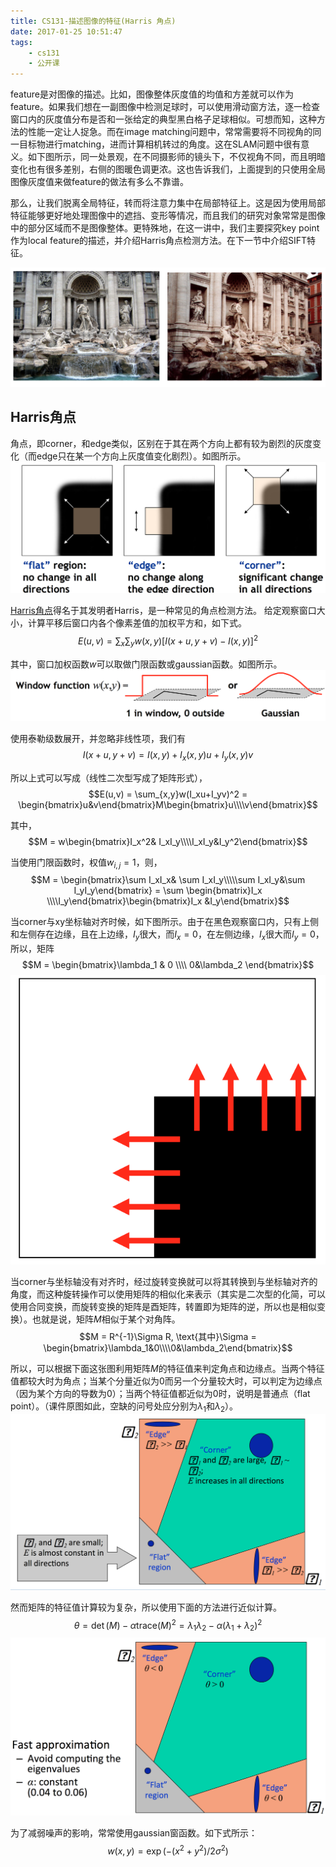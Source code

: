 ```yaml
---
title: CS131-描述图像的特征(Harris 角点)
date: 2017-01-25 10:51:47
tags:
    - cs131
    - 公开课
---
```


feature是对图像的描述。比如，图像整体灰度值的均值和方差就可以作为feature。如果我们想在一副图像中检测足球时，可以使用滑动窗方法，逐一检查窗口内的灰度值分布是否和一张给定的典型黑白格子足球相似。可想而知，这种方法的性能一定让人捉急。而在image matching问题中，常常需要将不同视角的同一目标物进行matching，进而计算相机转过的角度。这在SLAM问题中很有意义。如下图所示，同一处景观，在不同摄影师的镜头下，不仅视角不同，而且明暗变化也有很多差别，右侧的图暖色调更浓。这也告诉我们，上面提到的只使用全局图像灰度值来做feature的做法有多么不靠谱。

那么，让我们脱离全局特征，转而将注意力集中在局部特征上。这是因为使用局部特征能够更好地处理图像中的遮挡、变形等情况，而且我们的研究对象常常是图像中的部分区域而不是图像整体。更特殊地，在这一讲中，我们主要探究key point作为local feature的描述，并介绍Harris角点检测方法。在下一节中介绍SIFT特征。

![image matching example](/img/image_matching_hard.png)

<!-- more -->

## Harris角点
角点，即corner，和edge类似，区别在于其在两个方向上都有较为剧烈的灰度变化（而edge只在某一个方向上灰度值变化剧烈）。如图所示。
![what is corner](/img/what_is_corner.png)

[Harris角点](http://www.bmva.org/bmvc/1988/avc-88-023.pdf)得名于其发明者Harris，是一种常见的角点检测方法。
给定观察窗口大小，计算平移后窗口内各个像素差值的加权平方和，如下式。
$$E(u,v) = \sum_x\sum_yw(x,y)[I(x+u, y+v) - I(x,y)]^2$$

其中，窗口加权函数$w$可以取做门限函数或gaussian函数。如图所示。
![window function](/img/corner_window_fun.png)

使用泰勒级数展开，并忽略非线性项，我们有
$$I(x+u,y+v) = I(x,y) + I_x(x,y)u+I_y(x,y)v$$

所以上式可以写成（线性二次型写成了矩阵形式），
$$E(u,v) = \sum_{x,y}w(I_xu+I_yv)^2 = \begin{bmatrix}u&v\end{bmatrix}M\begin{bmatrix}u\\\\v\end{bmatrix}$$

其中，
$$M = w\begin{bmatrix}I_x^2& I_xI_y\\\\I_xI_y&I_y^2\end{bmatrix}$$

当使用门限函数时，权值$w_{i,j} = 1$，则，
$$M = \begin{bmatrix}\sum I_xI_x& \sum I_xI_y\\\\\sum I_xI_y&\sum I_yI_y\end{bmatrix} = \sum \begin{bmatrix}I_x \\\\I_y\end{bmatrix}\begin{bmatrix}I_x &I_y\end{bmatrix}$$

当corner与xy坐标轴对齐时候，如下图所示。由于在黑色观察窗口内，只有上侧和左侧存在边缘，且在上边缘，$I_y$很大，而$I_x=0$，在左侧边缘，$I_x$很大而$I_y = 0$，所以，矩阵
$$M = \begin{bmatrix}\lambda_1 & 0 \\\\ 0&\lambda_2 \end{bmatrix}$$
![M为对角阵](/img/corner_type_1.png)

当corner与坐标轴没有对齐时，经过旋转变换就可以将其转换到与坐标轴对齐的角度，而这种旋转操作可以使用矩阵的相似化来表示（其实是二次型的化简，可以使用合同变换，而旋转变换的矩阵是酉矩阵，转置即为矩阵的逆，所以也是相似变换）。也就是说，矩阵$M$相似于某个对角阵。
$$M = R^{-1}\Sigma R, \text{其中}\Sigma = \begin{bmatrix}\lambda_1&0\\\\0&\lambda_2\end{bmatrix}$$

所以，可以根据下面这张图利用矩阵$M$的特征值来判定角点和边缘点。当两个特征值都较大时为角点；当某个分量近似为0而另一个分量较大时，可以判定为边缘点（因为某个方向的导数为0）；当两个特征值都近似为0时，说明是普通点（flat point）。（课件原图如此，空缺的问号处应分别为$\lambda_1$和$\lambda_2$）。
![使用M矩阵特征值判定](/img/corner_judge.png)

 然而矩阵的特征值计算较为复杂，所以使用下面的方法进行近似计算。
 $$\theta = \det(M)-\alpha\text{trace}(M)^2 = \lambda_1\lambda_2-\alpha(\lambda_1+\lambda_2)^2$$
![使用theta判定](/img/corner_judge_2.png)

为了减弱噪声的影响，常常使用gaussian窗函数。如下式所示：
$$w(x,y) = \exp(-(x^2+y^2)/2\sigma^2)$$
